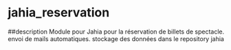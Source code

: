 # jahia_reservation
##description
Module pour Jahia pour la réservation de billets de spectacle.
envoi de mails automatiques.
stockage des données dans le repository jahia

